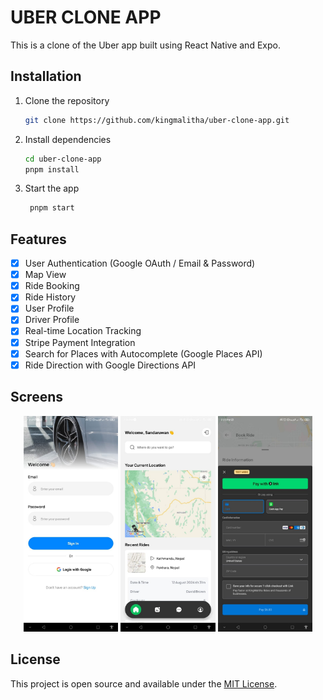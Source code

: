# UBER CLONE APP

This is a clone of the Uber app built using React Native and Expo.

## Installation

1. Clone the repository

   ```bash
   git clone https://github.com/kingmalitha/uber-clone-app.git
   ```

2. Install dependencies

   ```bash
   cd uber-clone-app
   pnpm install
   ```

3. Start the app

   ```bash
    pnpm start
   ```

## Features

- [x] User Authentication (Google OAuth / Email & Password)
- [x] Map View
- [x] Ride Booking
- [x] Ride History
- [x] User Profile
- [x] Driver Profile
- [x] Real-time Location Tracking
- [x] Stripe Payment Integration
- [x] Search for Places with Autocomplete (Google Places API)
- [x] Ride Direction with Google Directions API

## Screens

<p align="center">
  <img src="./github/markdown/sign-in-page.jpg" alt="SignInPage" width="30%" />
  <img src="./github/markdown/home-page.jpg" alt="HomePage" width="30%" />
  <img src="./github/markdown/stripe-payments.jpg" alt="StripePayments" width="30%" />
</p>

## License

This project is open source and available under the [MIT License](LICENSE).
